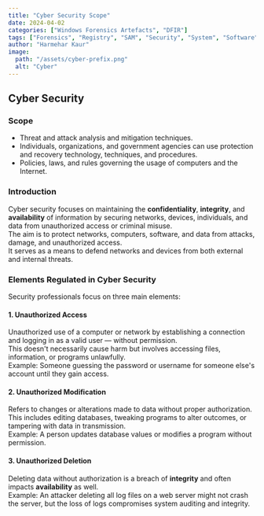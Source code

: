 ```yaml
---
title: "Cyber Security Scope"
date: 2024-04-02
categories: ["Windows Forensics Artefacts", "DFIR"]
tags: ["Forensics", "Registry", "SAM", "Security", "System", "Software"]
author: "Harmehar Kaur"
image:
  path: "/assets/cyber-prefix.png"
  alt: "Cyber"
---
```


## Cyber Security

### Scope

- Threat and attack analysis and mitigation techniques.  
- Individuals, organizations, and government agencies can use protection and recovery technology, techniques, and procedures.  
- Policies, laws, and rules governing the usage of computers and the Internet.

### Introduction

Cyber security focuses on maintaining the **confidentiality**, **integrity**, and **availability** of information by securing networks, devices, individuals, and data from unauthorized access or criminal misuse.  
The aim is to protect networks, computers, software, and data from attacks, damage, and unauthorized access.  
It serves as a means to defend networks and devices from both external and internal threats.

### Elements Regulated in Cyber Security

Security professionals focus on three main elements:

#### 1. Unauthorized Access

Unauthorized use of a computer or network by establishing a connection and logging in as a valid user — without permission.  
This doesn't necessarily cause harm but involves accessing files, information, or programs unlawfully.  
Example: Someone guessing the password or username for someone else's account until they gain access.

#### 2. Unauthorized Modification

Refers to changes or alterations made to data without proper authorization.  
This includes editing databases, tweaking programs to alter outcomes, or tampering with data in transmission.  
Example: A person updates database values or modifies a program without permission.

#### 3. Unauthorized Deletion

Deleting data without authorization is a breach of **integrity** and often impacts **availability** as well.  
Example: An attacker deleting all log files on a web server might not crash the server, but the loss of logs compromises system auditing and integrity.

